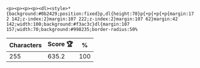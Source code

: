 `<p><p><p><p><dl><style>*{background:#0b2429;position:fixed}p,dl{height:70}p{+p{+p{+p{margin:172 142;z-index:2}margin:107 222;z-index:2}margin:107 62}margin:42 142;width:100;background:#f3ac3c}dl{margin:107 157;width:70;background:#998235;border-radius:50%`

| Characters | Score 🏆 | %   |
| ---------- | -------- | --- |
| 255        | 635.2    | 100 |
